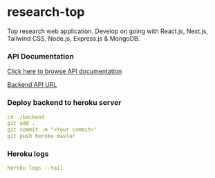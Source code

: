 # research-top

Top research web application. Develop on going with React.js, Next.js, Tailwind CSS, Node.js, Express.js &amp; MongoDB.

### API Documentation

[Click here to browse API documentation](https://documenter.getpostman.com/view/5909130/UVsEU8VS)

[Backend API URL](https://research-top.herokuapp.com)

### Deploy backend to heroku server

```yaml
cd ./backend
git add .
git commit -m "<Your commit>"
git push heroku master
```

### Heroku logs

```yaml
heroku logs --tail
```
